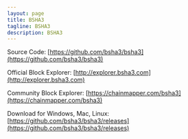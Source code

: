 ```yaml
---
layout: page
title: BSHA3
tagline: BSHA3 
description: BSHA3
---
```

Source Code: [https://github.com/bsha3/bsha3](https://github.com/bsha3/bsha3)

Official Block Explorer: [http://explorer.bsha3.com](http://explorer.bsha3.com)

Community Block Explorer: [https://chainmapper.com/bsha3](https://chainmapper.com/bsha3)


Download for Windows, Mac, Linux: [https://github.com/bsha3/bsha3/releases](https://github.com/bsha3/bsha3/releases)
